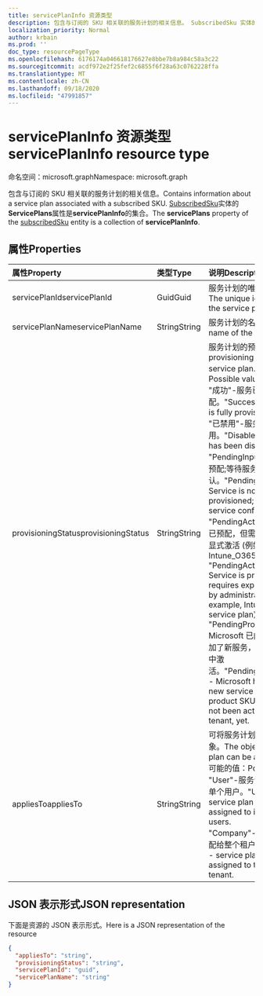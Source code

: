 ```yaml
---
title: servicePlanInfo 资源类型
description: 包含与订阅的 SKU 相关联的服务计划的相关信息。 SubscribedSku 实体的 **servicePlans** 属性是 **servicePlanInfo**的集合。
localization_priority: Normal
author: krbain
ms.prod: ''
doc_type: resourcePageType
ms.openlocfilehash: 6176174a046618176627e8bbe7b8a984c58a3c22
ms.sourcegitcommit: acdf972e2f25fef2c6855f6f28a63c0762228ffa
ms.translationtype: MT
ms.contentlocale: zh-CN
ms.lasthandoff: 09/18/2020
ms.locfileid: "47991857"
---
```

# <a name="serviceplaninfo-resource-type"></a><span data-ttu-id="fbb5c-104">servicePlanInfo 资源类型</span><span class="sxs-lookup"><span data-stu-id="fbb5c-104">servicePlanInfo resource type</span></span>

<span data-ttu-id="fbb5c-105">命名空间：microsoft.graph</span><span class="sxs-lookup"><span data-stu-id="fbb5c-105">Namespace: microsoft.graph</span></span>

<span data-ttu-id="fbb5c-106">包含与订阅的 SKU 相关联的服务计划的相关信息。</span><span class="sxs-lookup"><span data-stu-id="fbb5c-106">Contains information about a service plan associated with a subscribed SKU.</span></span> <span data-ttu-id="fbb5c-107">[SubscribedSku](subscribedsku.md)实体的**ServicePlans**属性是**servicePlanInfo**的集合。</span><span class="sxs-lookup"><span data-stu-id="fbb5c-107">The **servicePlans** property of the [subscribedSku](subscribedsku.md) entity is a collection of **servicePlanInfo**.</span></span>


## <a name="properties"></a><span data-ttu-id="fbb5c-108">属性</span><span class="sxs-lookup"><span data-stu-id="fbb5c-108">Properties</span></span>
| <span data-ttu-id="fbb5c-109">属性</span><span class="sxs-lookup"><span data-stu-id="fbb5c-109">Property</span></span>     | <span data-ttu-id="fbb5c-110">类型</span><span class="sxs-lookup"><span data-stu-id="fbb5c-110">Type</span></span>   |<span data-ttu-id="fbb5c-111">说明</span><span class="sxs-lookup"><span data-stu-id="fbb5c-111">Description</span></span>|
|:---------------|:--------|:----------|
|<span data-ttu-id="fbb5c-112">servicePlanId</span><span class="sxs-lookup"><span data-stu-id="fbb5c-112">servicePlanId</span></span>|<span data-ttu-id="fbb5c-113">Guid</span><span class="sxs-lookup"><span data-stu-id="fbb5c-113">Guid</span></span>|<span data-ttu-id="fbb5c-114">服务计划的唯一标识符。</span><span class="sxs-lookup"><span data-stu-id="fbb5c-114">The unique identifier of the service plan.</span></span>|
|<span data-ttu-id="fbb5c-115">servicePlanName</span><span class="sxs-lookup"><span data-stu-id="fbb5c-115">servicePlanName</span></span>|<span data-ttu-id="fbb5c-116">String</span><span class="sxs-lookup"><span data-stu-id="fbb5c-116">String</span></span>|<span data-ttu-id="fbb5c-117">服务计划的名称。</span><span class="sxs-lookup"><span data-stu-id="fbb5c-117">The name of the service plan.</span></span>|
|<span data-ttu-id="fbb5c-118">provisioningStatus</span><span class="sxs-lookup"><span data-stu-id="fbb5c-118">provisioningStatus</span></span>|<span data-ttu-id="fbb5c-119">String</span><span class="sxs-lookup"><span data-stu-id="fbb5c-119">String</span></span>|<span data-ttu-id="fbb5c-120">服务计划的预配状态。</span><span class="sxs-lookup"><span data-stu-id="fbb5c-120">The provisioning status of the service plan.</span></span> <span data-ttu-id="fbb5c-121">可能的值：</span><span class="sxs-lookup"><span data-stu-id="fbb5c-121">Possible values:</span></span><br/><span data-ttu-id="fbb5c-122">"成功"-服务已完全预配。</span><span class="sxs-lookup"><span data-stu-id="fbb5c-122">"Success" - Service is fully provisioned.</span></span><br/><span data-ttu-id="fbb5c-123">"已禁用"-服务已禁用。</span><span class="sxs-lookup"><span data-stu-id="fbb5c-123">"Disabled" - Service has been disabled.</span></span><br/><span data-ttu-id="fbb5c-124">"PendingInput"-服务尚未预配;等待服务确认。</span><span class="sxs-lookup"><span data-stu-id="fbb5c-124">"PendingInput" - Service is not yet provisioned; awaiting service confirmation.</span></span><br/><span data-ttu-id="fbb5c-125">"PendingActivation"-服务已预配，但需要管理员进行显式激活 (例如，Intune_O365 Service plan) </span><span class="sxs-lookup"><span data-stu-id="fbb5c-125">"PendingActivation" - Service is provisioned but requires explicit activation by administrator (for example, Intune_O365 service plan)</span></span><br/><span data-ttu-id="fbb5c-126">"PendingProvisioning"-Microsoft 已向产品 SKU 添加了新服务，但尚未在租户中激活。</span><span class="sxs-lookup"><span data-stu-id="fbb5c-126">"PendingProvisioning" - Microsoft has added a new service to the product SKU and it has not been activated in the tenant, yet.</span></span>|
|<span data-ttu-id="fbb5c-127">appliesTo</span><span class="sxs-lookup"><span data-stu-id="fbb5c-127">appliesTo</span></span>|<span data-ttu-id="fbb5c-128">String</span><span class="sxs-lookup"><span data-stu-id="fbb5c-128">String</span></span>|<span data-ttu-id="fbb5c-129">可将服务计划分配到的对象。</span><span class="sxs-lookup"><span data-stu-id="fbb5c-129">The object the service plan can be assigned to.</span></span> <span data-ttu-id="fbb5c-130">可能的值：</span><span class="sxs-lookup"><span data-stu-id="fbb5c-130">Possible values:</span></span><br/><span data-ttu-id="fbb5c-131">"User"-服务计划可分配给单个用户。</span><span class="sxs-lookup"><span data-stu-id="fbb5c-131">"User" - service plan can be assigned to individual users.</span></span><br/><span data-ttu-id="fbb5c-132">"Company"-服务计划可分配给整个租户。</span><span class="sxs-lookup"><span data-stu-id="fbb5c-132">"Company" - service plan can be assigned to the entire tenant.</span></span>|

## <a name="json-representation"></a><span data-ttu-id="fbb5c-133">JSON 表示形式</span><span class="sxs-lookup"><span data-stu-id="fbb5c-133">JSON representation</span></span>

<span data-ttu-id="fbb5c-134">下面是资源的 JSON 表示形式。</span><span class="sxs-lookup"><span data-stu-id="fbb5c-134">Here is a JSON representation of the resource</span></span>

<!-- {
  "blockType": "resource",
  "optionalProperties": [

  ],
  "@odata.type": "microsoft.graph.servicePlanInfo"
}-->

```json
{
  "appliesTo": "string",
  "provisioningStatus": "string",
  "servicePlanId": "guid",
  "servicePlanName": "string"
}

```

<!-- uuid: 8fcb5dbc-d5aa-4681-8e31-b001d5168d79
2015-10-25 14:57:30 UTC -->
<!-- {
  "type": "#page.annotation",
  "description": "servicePlanInfo resource",
  "keywords": "",
  "section": "documentation",
  "tocPath": ""
}-->

